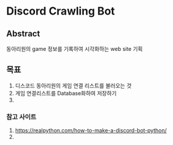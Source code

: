 # Discord Crawling Bot

## Abstract
동아리원의 game 정보를 기록하여 시각화하는 web site 기획

## 목표
1. 디스코드 동아리원의 게임 연결 리스트를 불러오는 것
2. 게임 연결리스트를 Database화하여 저장하기
3. 

### 참고 사이트
1. https://realpython.com/how-to-make-a-discord-bot-python/
2. 